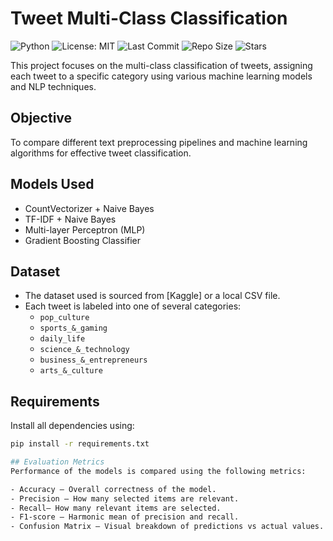 # Tweet Multi-Class Classification
![Python](https://img.shields.io/badge/Python-3.10-blue)
![License: MIT](https://img.shields.io/badge/License-MIT-yellow.svg)
![Last Commit](https://img.shields.io/github/last-commit/Christiana123-addo/tweet-classification)
![Repo Size](https://img.shields.io/github/repo-size/Christiana123-addo/tweet-classification)
![Stars](https://img.shields.io/github/stars/Christiana123-addo/tweet-classification?style=social)


This project focuses on the multi-class classification of tweets, assigning each tweet to a specific category using various machine learning models and NLP techniques.

## Objective
To compare different text preprocessing pipelines and machine learning algorithms for effective tweet classification.

## Models Used
- CountVectorizer + Naive Bayes
- TF-IDF + Naive Bayes
- Multi-layer Perceptron (MLP)
- Gradient Boosting Classifier

## Dataset
- The dataset used is sourced from [Kaggle] or a local CSV file.
- Each tweet is labeled into one of several categories:
  - `pop_culture`
  - `sports_&_gaming`
  - `daily_life`
  - `science_&_technology`
  - `business_&_entrepreneurs`
  - `arts_&_culture`

## Requirements
Install all dependencies using:

```bash
pip install -r requirements.txt

## Evaluation Metrics
Performance of the models is compared using the following metrics:

- Accuracy – Overall correctness of the model.
- Precision – How many selected items are relevant.
- Recall– How many relevant items are selected.
- F1-score – Harmonic mean of precision and recall.
- Confusion Matrix – Visual breakdown of predictions vs actual values.

